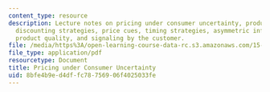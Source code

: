 ```yaml
---
content_type: resource
description: Lecture notes on pricing under consumer uncertainty, product line strategies,
  discounting strategies, price cues, timing strategies, asymmetric information about
  product quality, and signaling by the customer.
file: /media/https%3A/open-learning-course-data-rc.s3.amazonaws.com/15-818-pricing-spring-2010/8bfe4b9ed4dffc78756906f4025033fe_MIT15_818S10_lec03.pdf
file_type: application/pdf
resourcetype: Document
title: Pricing under Consumer Uncertainty
uid: 8bfe4b9e-d4df-fc78-7569-06f4025033fe
---
```

